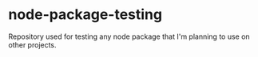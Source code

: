 # node-package-testing
Repository used for testing any node package that I'm planning to use on other projects.
